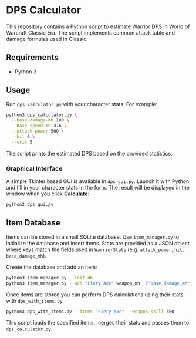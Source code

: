 # DPS Calculator

This repository contains a Python script to estimate Warrior DPS in World of Warcraft Classic Era. The script implements common attack table and damage formulas used in Classic.

## Requirements

- Python 3

## Usage

Run `dps_calculator.py` with your character stats. For example:

```bash
python3 dps_calculator.py \
  --base-damage-mh 100 \
  --base-speed-mh 3.6 \
  --attack-power 500 \
  --hit 6 \
  --crit 5
```

The script prints the estimated DPS based on the provided statistics.

### Graphical Interface

A simple Tkinter based GUI is available in `dps_gui.py`. Launch it with Python
and fill in your character stats in the form. The result will be displayed in
the window when you click **Calculate**:

```bash
python3 dps_gui.py
```

## Item Database

Items can be stored in a small SQLite database. Use `item_manager.py` to
initialize the database and insert items. Stats are provided as a JSON
object where keys match the fields used in `WarriorStats` (e.g. `attack_power`,
`hit`, `base_damage_mh`).

Create the database and add an item:

```bash
python3 item_manager.py --init-db
python3 item_manager.py --add "Fiery Axe" weapon_mh '{"base_damage_mh": 100, "base_speed_mh": 3.6}' 60
```

Once items are stored you can perform DPS calculations using their stats with
`dps_with_items.py`:

```bash
python3 dps_with_items.py --items "Fiery Axe" --weapon-skill 300
```

This script loads the specified items, merges their stats and passes them to
`dps_calculator.py`.

